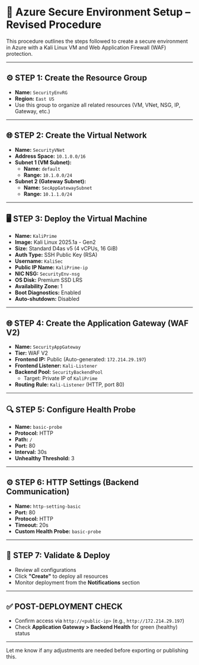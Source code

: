 # 🔐 Azure Secure Environment Setup – Revised Procedure

This procedure outlines the steps followed to create a secure environment in Azure with a Kali Linux VM and Web Application Firewall (WAF) protection.

---

## ⚙️ STEP 1: Create the Resource Group
- **Name:** `SecurityEnvRG`
- **Region:** `East US`
- Use this group to organize all related resources (VM, VNet, NSG, IP, Gateway, etc.)

---

## 🌐 STEP 2: Create the Virtual Network
- **Name:** `SecurityVNet`
- **Address Space:** `10.1.0.0/16`
- **Subnet 1 (VM Subnet):**  
  - **Name:** `default`  
  - **Range:** `10.1.0.0/24`
- **Subnet 2 (Gateway Subnet):**  
  - **Name:** `SecAppGatewaySubnet`  
  - **Range:** `10.1.1.0/24`

---

## 🖥️ STEP 3: Deploy the Virtual Machine
- **Name:** `KaliPrime`
- **Image:** Kali Linux 2025.1a - Gen2
- **Size:** Standard D4as v5 (4 vCPUs, 16 GiB)
- **Auth Type:** SSH Public Key (RSA)
- **Username:** `KaliSec`
- **Public IP Name:** `KaliPrime-ip`
- **NIC NSG:** `SecurityEnv-nsg`
- **OS Disk:** Premium SSD LRS
- **Availability Zone:** 1
- **Boot Diagnostics:** Enabled
- **Auto-shutdown:** Disabled

---

## 🌐 STEP 4: Create the Application Gateway (WAF V2)
- **Name:** `SecurityAppGateway`
- **Tier:** WAF V2
- **Frontend IP:** Public (Auto-generated: `172.214.29.197`)
- **Frontend Listener:** `Kali-Listener`
- **Backend Pool:** `SecurityBackendPool`  
  - Target: Private IP of `KaliPrime`
- **Routing Rule:** `Kali-Listener` (HTTP, port 80)

---

## 🔍 STEP 5: Configure Health Probe
- **Name:** `basic-probe`
- **Protocol:** HTTP
- **Path:** `/`
- **Port:** 80
- **Interval:** 30s
- **Unhealthy Threshold:** 3

---

## ⚙️ STEP 6: HTTP Settings (Backend Communication)
- **Name:** `http-setting-basic`
- **Port:** 80
- **Protocol:** HTTP
- **Timeout:** 20s
- **Custom Health Probe:** `basic-probe`

---

## 🧠 STEP 7: Validate & Deploy
- Review all configurations
- Click **"Create"** to deploy all resources
- Monitor deployment from the **Notifications** section

---

## ✅ POST-DEPLOYMENT CHECK
- Confirm access via `http://<public-ip>` (e.g., `http://172.214.29.197`)
- Check **Application Gateway > Backend Health** for green (healthy) status

---

Let me know if any adjustments are needed before exporting or publishing this.
